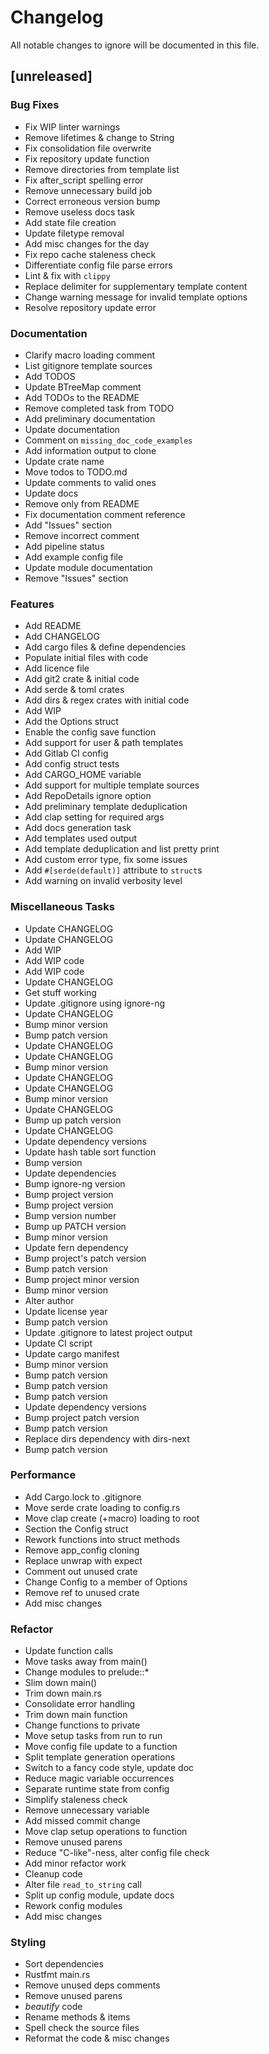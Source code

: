 # Changelog

All notable changes to ignore will be documented in this file.

## [unreleased]

### Bug Fixes

- Fix WIP linter warnings
- Remove lifetimes & change to String
- Fix consolidation file overwrite
- Fix repository update function
- Remove directories from template list
- Fix after_script spelling error
- Remove unnecessary build job
- Correct erroneous version bump
- Remove useless docs task
- Add state file creation
- Update filetype removal
- Add misc changes for the day
- Fix repo cache staleness check
- Differentiate config file parse errors
- Lint & fix with `clippy`
- Replace delimiter for supplementary template content
- Change warning message for invalid template options
- Resolve repository update error

### Documentation

- Clarify macro loading comment
- List gitignore template sources
- Add TODOS
- Update BTreeMap comment
- Add TODOs to the README
- Remove completed task from TODO
- Add preliminary documentation
- Update documentation
- Comment on `missing_doc_code_examples`
- Add information output to clone
- Update crate name
- Move todos to TODO.md
- Update comments to valid ones
- Update docs
- Remove only from README
- Fix documentation comment reference
- Add "Issues" section
- Remove incorrect comment
- Add pipeline status
- Add example config file
- Update module documentation
- Remove "Issues" section

### Features

- Add README
- Add CHANGELOG
- Add cargo files & define dependencies
- Populate initial files with code
- Add licence file
- Add git2 crate & initial code
- Add serde & toml crates
- Add dirs & regex crates with initial code
- Add WIP
- Add the Options struct
- Enable the config save function
- Add support for user & path templates
- Add Gitlab CI config
- Add config struct tests
- Add CARGO_HOME variable
- Add support for multiple template sources
- Add RepoDetails ignore option
- Add preliminary template deduplication
- Add clap setting for required args
- Add docs generation task
- Add templates used output
- Add template deduplication and list pretty print
- Add custom error type, fix some issues
- Add `#[serde(default)]` attribute to `struct`s
- Add warning on invalid verbosity level

### Miscellaneous Tasks

- Update CHANGELOG
- Update CHANGELOG
- Add WIP
- Add WIP code
- Add WIP code
- Update CHANGELOG
- Get stuff working
- Update .gitignore using ignore-ng
- Update CHANGELOG
- Bump minor version
- Bump patch version
- Update CHANGELOG
- Update CHANGELOG
- Bump minor version
- Update CHANGELOG
- Update CHANGELOG
- Bump minor version
- Update CHANGELOG
- Bump up patch version
- Update CHANGELOG
- Update dependency versions
- Update hash table sort function
- Bump version
- Update dependencies
- Bump ignore-ng version
- Bump project version
- Bump project version
- Bump version number
- Bump up PATCH version
- Bump minor version
- Update fern dependency
- Bump project's patch version
- Bump patch version
- Bump project minor version
- Bump minor version
- Alter author
- Update license year
- Bump patch version
- Update .gitignore to latest project output
- Update CI script
- Update cargo manifest
- Bump minor version
- Bump patch version
- Bump patch version
- Bump patch version
- Update dependency versions
- Bump project patch version
- Bump patch version
- Replace dirs dependency with dirs-next
- Bump patch version

### Performance

- Add Cargo.lock to .gitignore
- Move serde crate loading to config.rs
- Move clap create (+macro) loading to root
- Section the Config struct
- Rework functions into struct methods
- Remove app_config cloning
- Replace unwrap with expect
- Comment out unused crate
- Change Config to a member of Options
- Remove ref to unused crate
- Add misc changes

### Refactor

- Update function calls
- Move tasks away from main()
- Change modules to prelude::*
- Slim down main()
- Trim down main.rs
- Consolidate error handling
- Trim down main function
- Change functions to private
- Move setup tasks from run to run
- Move config file update to a function
- Split template generation operations
- Switch to a fancy code style, update doc
- Reduce magic variable occurrences
- Separate runtime state from config
- Simplify staleness check
- Remove unnecessary variable
- Add missed commit change
- Move clap setup operations to function
- Remove unused parens
- Reduce "C-like"-ness, alter config file check
- Add minor refactor work
- Cleanup code
- Alter file `read_to_string` call
- Split up config module, update docs
- Rework config modules
- Add misc changes

### Styling

- Sort dependencies
- Rustfmt main.rs
- Remove unused deps comments
- Remove unused parens
- _beautify_ code
- Rename methods & items
- Spell check the source files
- Reformat the code & misc changes

<!-- fisher -->
